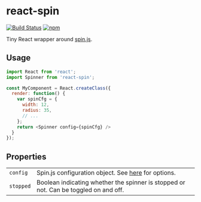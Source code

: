# react-spin

[![Build Status](https://travis-ci.org/thomasboyt/react-spin.svg?branch=master)](https://travis-ci.org/thomasboyt/react-spin) [![npm](https://img.shields.io/npm/v/react-spin.svg)](https://www.npmjs.com/package/react-spin)

Tiny React wrapper around [spin.js](http://fgnass.github.io/spin.js/).

## Usage

```javascript
import React from 'react';
import Spinner from 'react-spin';

const MyComponent = React.createClass({
  render: function() {
    var spinCfg = {
      width: 12,
      radius: 35,
      // ...
    };
    return <Spinner config={spinCfg} />
  }
});
```

## Properties

<table>
  <tr>
    <td><code>config</code></td>
    <td>Spin.js configuration object. See <a href="http://fgnass.github.io/spin.js/">here</a> for options.</td>
  </tr>
  <tr>
    <td><code>stopped</code></td>
    <td>Boolean indicating whether the spinner is stopped or not. Can be toggled on and off.
  </tr>
</table>
